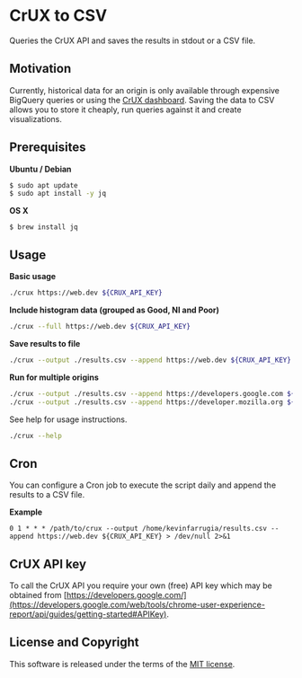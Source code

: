# CrUX to CSV
Queries the CrUX API and saves the results in stdout or a CSV file.

## Motivation
Currently, historical data for an origin is only available through expensive BigQuery queries or using the [CrUX dashboard](https://web.dev/chrome-ux-report-data-studio-dashboard/). Saving the data to CSV allows you to store it cheaply, run queries against it and create visualizations.

## Prerequisites

**Ubuntu / Debian**
```sh
$ sudo apt update
$ sudo apt install -y jq
```

**OS X**
```
$ brew install jq
```

## Usage

**Basic usage**
```sh
./crux https://web.dev ${CRUX_API_KEY}
```


**Include histogram data (grouped as Good, NI and Poor)**
```sh
./crux --full https://web.dev ${CRUX_API_KEY}
```


**Save results to file**
```sh
./crux --output ./results.csv --append https://web.dev ${CRUX_API_KEY}
```


**Run for multiple origins**
```sh
./crux --output ./results.csv --append https://developers.google.com ${CRUX_API_KEY}
./crux --output ./results.csv --append https://developer.mozilla.org ${CRUX_API_KEY}
```

See help for usage instructions.
```sh
./crux --help
```

## Cron

You can configure a Cron job to execute the script daily and append the results to a CSV file.

**Example**
```
0 1 * * * /path/to/crux --output /home/kevinfarrugia/results.csv --append https://web.dev ${CRUX_API_KEY} > /dev/null 2>&1
```

## CrUX API key

To call the CrUX API you require your own (free) API key which may be obtained from [https://developers.google.com/](https://developers.google.com/web/tools/chrome-user-experience-report/api/guides/getting-started#APIKey).

## License and Copyright

This software is released under the terms of the [MIT license](https://github.com/kevinfarrugia/crux_csv/blob/main/LICENSE).
